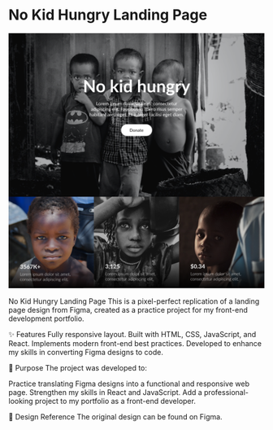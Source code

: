 # No Kid Hungry Landing Page  

![Landing Page Preview](./src/img/No%20kid%20hungry.png)

No Kid Hungry Landing Page
This is a pixel-perfect replication of a landing page design from Figma, created as a practice project for my front-end development portfolio.

✨ Features
Fully responsive layout.
Built with HTML, CSS, JavaScript, and React.
Implements modern front-end best practices.
Developed to enhance my skills in converting Figma designs to code.

🎯 Purpose
The project was developed to:

Practice translating Figma designs into a functional and responsive web page.
Strengthen my skills in React and JavaScript.
Add a professional-looking project to my portfolio as a front-end developer.

📌 Design Reference
The original design can be found on Figma.
